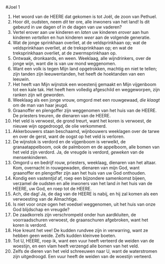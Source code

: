 #Joel 1
1. Het woord van de HEERE dat gekomen is tot Joël, de zoon van Pethuel.
2. Hoor dit, oudsten, neem *dit* ter ore, alle inwoners van het land! Is dit gebeurd in uw dagen of in de dagen van uw vaderen? 
3. Vertel erover aan uw kinderen en *laten* uw kinderen *erover* aan hun kinderen *vertellen* en hun kinderen *weer* aan de volgende generatie. 
4. Wat de jonge sprinkhaan overliet, at de veldsprinkhaan op; wat de veldsprinkhaan overliet, at de treksprinkhaan op; en wat de treksprinkhaan overliet, at de zwermsprinkhaan op. 
5. Ontwaak, dronkaards, en ween. Weeklaag, alle wijndrinkers, over de jonge wijn, want die is van uw mond weggenomen. 
6. Want een volk is tegen Mijn land opgetrokken, machtig en niet te tellen; zijn tanden zijn leeuwentanden, het heeft de hoektanden van een leeuwin. 
7. Het heeft van Mijn wijnstok een woestenij gemaakt en Mijn vijgenboom tot een kale tak. Het heeft hem volledig afgeschild en weggeworpen, zijn ranken zijn wit geworden. 
8. Weeklaag als een jonge vrouw, omgord met een rouwgewaad, *die klaagt* om de man van haar jeugd. 
9. Graanoffer en plengoffer zijn weggenomen van het huis van de HEERE. De priesters treuren, de dienaren van de HEERE. 
10. Het veld is verwoest, de grond treurt, want het koren is verwoest, de nieuwe wijn opgedroogd, de olie verkommerd. 
11. Akkerbouwers staan beschaamd, wijnbouwers weeklagen over de tarwe en over de gerst, want de oogst op het veld is verloren. 
12. De wijnstok is verdord en de vijgenboom is verwelkt, de granaatappelboom, ook de palmboom en de appelboom, alle bomen van het veld zijn verdord. Ja, de vreugde is verdord, *geweken* van de mensenkinderen. 
13. Omgord u en bedrijf rouw, priesters, weeklaag, dienaren van het altaar. Kom, overnacht in rouwgewaden, dienaren van mijn God, want graanoffer en plengoffer zijn aan het huis van uw God onthouden. 
14. Kondig een vasten*tijd* af, roep een bijzondere samenkomst bijeen, verzamel de oudsten en alle inwoners van het land *in* het huis van de HEERE, uw God, en roep tot de HEERE. 
15. Ach, die dag! Ja, de dag van de HEERE is nabij, en hij zal komen als een verwoesting van de Almachtige. 
16. Is niet voor onze ogen het voedsel weggenomen, uit het huis van onze God blijdschap en vreugde? 
17. De zaadkorrels zijn verschrompeld onder hun aardkluiten, de voorraadschuren verwoest, de graanschuren afgebroken, want het koren is verdord. 
18. Hoe kreunt het vee! De kudden rundvee zijn in verwarring, want ze hebben geen weide. Zelfs kudden kleinvee boeten. 
19. Tot U, HEERE, roep ik, want een vuur heeft verteerd de weiden van de woestijn, en een vlam heeft verzengd alle bomen van het veld. 
20. Zelfs de dieren van het veld schreeuwen naar U, want de waterstromen zijn uitgedroogd. Een vuur heeft de weiden van de woestijn verteerd.
